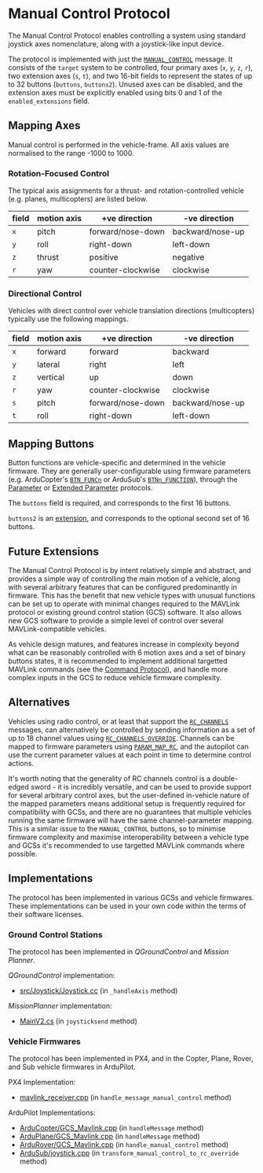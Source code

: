 # Manual Control Protocol

The Manual Control Protocol enables controlling a system using standard joystick axes nomenclature, along with a joystick-like input device. 
 
The protocol is implemented with just the [`MANUAL_CONTROL`](../messages/common.md#MANUAL_CONTROL) message.
It consists of the `target` system to be controlled, four primary axes (`x`, `y`, `z`, `r`), two extension axes (`s`, `t`), and two 16-bit fields to represent the states of up to 32 buttons (`buttons`, `buttons2`).
Unused axes can be disabled, and the extension axes must be explicitly enabled using bits 0 and 1 of the `enabled_extensions` field.

## Mapping Axes

Manual control is performed in the vehicle-frame. All axis values are normalised to the range -1000 to 1000.

### Rotation-Focused Control

The typical axis assignments for a thrust- and rotation-controlled vehicle (e.g. planes, multicopters) are listed below.

field | motion axis | +ve direction | -ve direction
-- | -- | -- | --
`x` | pitch | forward/nose-down | backward/nose-up
`y` | roll | right-down | left-down
`z` | thrust | positive | negative
`r` | yaw | counter-clockwise | clockwise

### Directional Control

Vehicles with direct control over vehicle translation directions (multicopters) typically use the following mappings.

field | motion axis | +ve direction | -ve direction
-- | -- | -- | --
`x` | forward | forward | backward
`y` | lateral | right | left
`z` | vertical | up | down
`r` | yaw | counter-clockwise | clockwise
`s` | pitch | forward/nose-down | backward/nose-up
`t` | roll | right-down | left-down

## Mapping Buttons

Button functions are vehicle-specific and determined in the vehicle firmware.
They are generally user-configurable using firmware parameters (e.g. ArduCopter's [`BTN_FUNCn`](https://ardupilot.org/copter/docs/parameters.html#btn-func1-button-pin-1-rc-channel-function) or ArduSub's [`BTNn_FUNCTION`](https://www.ardusub.com/developers/full-parameter-list.html#btnnfunction-function-for-button)), through the [Parameter](./parameter.md) or [Extended Parameter](./parameter_ext.md) protocols.

The `buttons` field is required, and corresponds to the first 16 buttons.

`buttons2` is an [extension](https://mavlink.io/en/guide/define_xml_element.html#message_extensions), and corresponds to the optional second set of 16 buttons.

## Future Extensions

The Manual Control Protocol is by intent relatively simple and abstract, and provides a simple way of controlling the main motion of a vehicle, along with several arbitrary features that can be configured predominantly in firmware.
This has the benefit that new vehicle types with unusual functions can be set up to operate with minimal changes required to the MAVLink protocol or existing ground control station (GCS) software.
It also allows new GCS software to provide a simple level of control over several MAVLink-compatible vehicles.

As vehicle design matures, and features increase in complexity beyond what can be reasonably controlled with 6 motion axes and a set of binary buttons states, it is recommended to implement additional targetted MAVLink commands (see the [Command Protocol](./command.md)), and handle more complex inputs in the GCS to reduce vehicle firmware complexity.

## Alternatives

Vehicles using radio control, or at least that support the [`RC_CHANNELS`](../messages/common.md#RC_CHANNELS) messages, can alternatively be controlled by sending information as a set of up to 18 channel values using [`RC_CHANNELS_OVERRIDE`](../messages/common.md#RC_CHANNELS_OVERRIDE).
Channels can be mapped to firmware parameters using [`PARAM_MAP_RC`](../messages/common.md#PARAM_MAP_RC), and the autopilot can use the current parameter values at each point in time to determine control actions.

It's worth noting that the generality of RC channels control is a double-edged sword - it is incredibly versatile, and can be used to provide support for several arbitrary control axes, but the user-defined in-vehicle nature of the mapped parameters means additional setup is frequently required for compatibility with GCSs, and there are no guarantees that multiple vehicles running the same firmware will have the same channel-parameter mapping.
This is a similar issue to the `MANUAL_CONTROL` buttons, so to minimise firmware complexity and maximise interoperability between a vehicle type and GCSs it's recommended to use targetted MAVLink commands where possible.

## Implementations

The protocol has been implemented in various GCSs and vehicle firmwares.
These implementations can be used in your own code within the terms of their software licenses.

### Ground Control Stations

The protocol has been implemented in _QGroundControl_ and _Mission Planner_. 

_QGroundControl_ implementation:
- [src/Joystick/Joystick.cc](https://github.com/mavlink/qgroundcontrol/blob/master/src/Joystick/Joystick.cc) (in `_handleAxis` method)

_MissionPlanner_ implementation:
- [MainV2.cs](https://github.com/ArduPilot/MissionPlanner/blob/master/MainV2.cs) (in `joysticksend` method)

### Vehicle Firmwares

The protocol has been implemented in PX4, and in the Copter, Plane, Rover, and Sub vehicle firmwares in ArduPilot.

PX4 Implementation:
- [mavlink_receiver.cpp](https://github.com/PX4/PX4-Autopilot/blob/master/src/modules/mavlink/mavlink_receiver.cpp) (in `handle_message_manual_control` method)

ArduPilot Implementations:
- [ArduCopter/GCS_Mavlink.cpp](https://github.com/ArduPilot/ardupilot/blob/master/ArduCopter/GCS_Mavlink.cpp) (in `handleMessage` method)
- [ArduPlane/GCS_Mavlink.cpp](https://github.com/ArduPilot/ardupilot/blob/master/ArduPlane/GCS_Mavlink.cpp) (in `handleMessage` method)
- [ArduRover/GCS_Mavlink.cpp](https://github.com/ArduPilot/ardupilot/blob/master/ArduRover/GCS_Mavlink.cpp) (in `handle_manual_control` method)
- [ArduSub/joystick.cpp](https://github.com/ArduPilot/ardupilot/blob/master/ArduSub/joystick.cpp) (in `transform_manual_control_to_rc_override` method)

